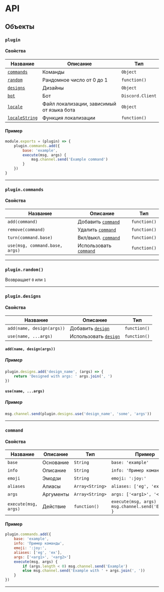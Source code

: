 # API

## Объекты

### `plugin`
#### Свойства

| Название | Описание | Тип |
| --- | --- | --- |
| [`commands`](#plugin.commands) | Команды | `Object` |
| [`random`](#plugin.random()) | Рандомное число от 0 до 1 | `function()` |
| [`designs`](#designs) | Дизайны | `Object` |
| [`bot`](#bot) | Бот | `Discord.Client` |
| [`locale`](#locale) | Файл локализации, зависимый от языка бота | `Object` |
| [`localeString`](#localeString) | Функция локализации | `function()` |

#### Пример
```js
module.exports = (plugin) => {
    plugin.commands.add({
        base: 'example',
        execute(msg, args) {
            msg.channel.send('Example command')
        }
    })
}
```

* * *

### `plugin.commands`
#### Свойства

| Название | Описание | Тип |
| --- | --- | --- |
| `add(command)` | Добавить [`command`](#command) | `function()` |
| `remove(command)` | Удалить [`command`](#command) | `function()` |
| `turn(command.base)` | Вкл/выкл. [`command`](#command) | `function()` |
| `use(msg, command.base, args)` | Использовать [`command`](#command) | `function()` |

* * *

### `plugin.random()`
Возвращает `0` или `1`

* * *

### `plugin.designs`
#### Свойства

| Название | Описание | Тип |
| --- | --- | --- |
| `add(name, design(args))` | Добавить [`design`](#design) | `function()` |
| `use(name, ...args)` | Использовать [`design`](#design) | `function()` |

#### `add(name, design(args))`
##### Пример
```js
plugin.designs.add('design_name', (args) => {
    return 'Designed with args: ' args.join(', ')
})
```

#### `use(name, ...args)`
##### Пример

```js
msg.channel.send(plugin.designs.use('design_name', 'some', 'args'))
```

* * *

### `command`
#### Свойства 

| Название | Описание | Тип | Пример |
| --- | --- | --- | --- | 
| `base` | Основание | `String` | `base: 'example'` |
| `info` | Описание | `String` | `info: 'Пример команды'` |
| `emoji` | Эмодзи | `String` | `emoji: ':joy:'` |
| `aliases` | Алиасы | `Array<String>` | `aliases: ['eg', 'ex']` |
| `args` | Аргументы | `Array<String>` | `args: ['<arg1>', '<arg2>']` |
| `execute(msg, args)` | Действие | `function()` | `execute(msg, args) { msg.channel.send('Example') }`

#### Пример

```js
plugin.commands.add({
    base: 'example',
    info: 'Пример команды',
    emoji: ':joy:',
    aliases: ['eg', 'ex'],
    args: ['<arg1>', '<arg2>']
    execute(msg, args) {
        if (args.length < 0) msg.channel.send('Example')
        else msg.channel.send('Example with ' + args.join(', '))
    }
})
```

* * *
